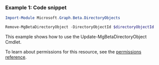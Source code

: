 ### Example 1: Code snippet

```powershell
Import-Module Microsoft.Graph.Beta.DirectoryObjects

Remove-MgBetaDirectoryObject -DirectoryObjectId $directoryObjectId
```
This example shows how to use the Update-MgBetaDirectoryObject Cmdlet.

To learn about permissions for this resource, see the [permissions reference](/graph/permissions-reference).

